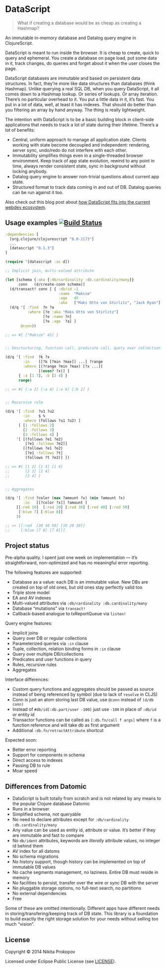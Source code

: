 # DataScript

> What if creating a database would be as cheap as creating a Hashmap?

An immutable in-memory database and Datalog query engine in ClojureScript.

DataScript is meant to run inside the browser. It is cheap to create, quick to query and ephemeral. You create a database on page load, put some data in it, track changes, do queries and forget about it when the user closes the page.

DataScript databases are immutable and based on persistent data structures. In fact, they’re more like data structures than databases (think Hashmap). Unlike querying a real SQL DB, when you query DataScript, it all comes down to a Hashmap lookup. Or series of lookups. Or array iteration. There’s no particular overhead to it. You put a little data in it, it’s fast. You put in a lot of data, well, at least it has indexes. That should do better than you filtering an array by hand anyway. The thing is really lightweight.

The intention with DataScript is to be a basic building block in client-side applications that needs to track a lot of state during their lifetime. There’s a lot of benefits:

- Central, uniform approach to manage all application state. Clients working with state become decoupled and independent: rendering, server sync, undo/redo do not interfere with each other.
- Immutability simplifies things even in a single-threaded browser environment. Keep track of app state evolution, rewind to any point in time, always render consistent state, sync in background without locking anybody.
- Datalog query engine to answer non-trivial questions about current app state.
- Structured format to track data coming in and out of DB. Datalog queries can be run against it too.

Also check out this blog post about [how DataScript fits into the current webdev ecosystem](http://tonsky.me/blog/decomposing-web-app-development/).

## Usage examples [![Build Status](https://travis-ci.org/tonsky/datascript.svg?branch=master)](https://travis-ci.org/tonsky/datascript)

```clj
:dependencies [
  [org.clojure/clojurescript "0.0-2173"]
  ...
  [datascript "0.1.3"]
]
```

```clj
(require '[datascript :as d])

;; Implicit join, multi-valued attribute

(let [schema {:aka {:db/cardinality :db.cardinality/many}}
      conn   (d/create-conn schema)]
  (d/transact! conn [ { :db/id -1
                        :name  "Maksim"
                        :age   45
                        :aka   ["Maks Otto von Stirlitz", "Jack Ryan"] } ])
  (d/q '[ :find  ?n ?a
          :where [?e :aka "Maks Otto von Stirlitz"]
                 [?e :name ?n]
                 [?e :age  ?a] ]
       @conn))

;; => #{ ["Maksim" 45] }


;; Desctucturing, function call, predicate call, query over collection

(d/q '[ :find  ?k ?x
        :in    [[?k [?min ?max]] ...] ?range
        :where [(?range ?min ?max) [?x ...]]
               [(even? ?x)] ]
      { :a [1 7], :b [2 4] }
      range)

;; => #{ [:a 2] [:a 4] [:a 6] [:b 2] }


;; Recursive rule

(d/q '[ :find  ?u1 ?u2
        :in    $ %
        :where (follows ?u1 ?u2) ]
      [ [1 :follows 2]
        [2 :follows 3]
        [3 :follows 4] ]
     '[ [(follows ?e1 ?e2)
         [?e1 :follows ?e2]]
        [(follows ?e1 ?e2)
         [?e1 :follows ?t]
         (follows ?t ?e2)] ])

;; => #{ [1 2] [1 3] [1 4]
;;       [2 3] [2 4]
;;       [3 4] }


;; Aggregates

(d/q '[ :find ?color (max ?amount ?x) (min ?amount ?x)
        :in   [[?color ?x]] ?amount ]
     [[:red 10]  [:red 20] [:red 30] [:red 40] [:red 50]
      [:blue 7] [:blue 8]]
     3)

;; => [[:red  [30 40 50] [10 20 30]]
;;     [:blue [7 8] [7 8]]]
```

## Project status

Pre-alpha quality. I spent just one week on implementation — it’s straightforward, non-optimized and has no meaningful error reporting.

The following features are supported:

* Database as a value: each DB is an immutable value. New DBs are created on top of old ones, but old ones stay perfectly valid too
* Triple store model
* EA and AV indexes
* Multi-valued attributes via `:db/cardinality :db.cardinality/many`
* Database “mutations” via `transact!`
* Callback-based analogue to txReportQueue via `listen!`

Query engine features:

* Implicit joins
* Query over DB or regular collections
* Parameterized queries via `:in` clause
* Tuple, collection, relation binding forms in `:in` clause
* Query over multiple DB/collections
* Predicates and user functions in query
* Rules, recursive rules
* Aggregates

Interface differences:

* Custom query functions and aggregates should be passed as source instead of being referenced by symbol (due to lack of `resolve` in CLJS)
* Conn is just an atom storing last DB value, use `@conn` instead of `(d/db conn)`
* Instead of `#db/id[:db.part/user -100]` just use `-100` in place of `:db/id` or entity id
* Transactor functions can be called as `[:db.fn/call f args]` where `f` is a function reference and will take db as first argument
* Additional `:db.fn/retractAttribute` shortcut

Expected soon:

* Better error reporting
* Support for components in schema
* Direct access to indexes
* Passing DB to rule
* Moar speed

## Differences from Datomic

* DataScript is built totally from scratch and is not related by any means to the popular Clojure database Datomic
* Runs in a browser
* Simplified schema, not queryable
* No need to declare attributes except for `:db/cardinality` `:db.cardinality/many`
* Any value can be used as entity id, attribute or value. It’s better if they are immutable and fast to compare
* No `db/ident` attributes, keywords are _literally_ attribute values, no integer id behind them
* AV index for all datoms
* No schema migrations
* No history support, though history can be implemented on top of immutable DB values
* No cache segments management, no laziness. Entire DB must reside in memory
* No facilities to persist, transfer over the wire or sync DB with the server
* No pluggable storage options, no full-text search, no partitions
* No external dependencies
* Free

Some of these are omitted intentionally. Different apps have different needs in storing/transfering/keeping track of DB state. This library is a foundation to build exactly the right storage solution for your needs without selling too much “vision”.

## License

Copyright © 2014 Nikita Prokopov

Licensed under Eclipse Public License (see [LICENSE](LICENSE)).
